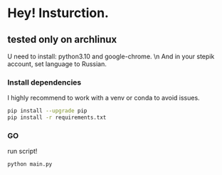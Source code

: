 # Hey! Insturction.

## tested only on archlinux

U need to install: python3.10 and google-chrome. \n
And in your stepik account, set language to Russian.

### Install dependencies
I highly recommend to work with a venv or conda to avoid issues.
```bash
pip install --upgrade pip
pip install -r requirements.txt
```

### GO
run script!
```bash
python main.py
```

